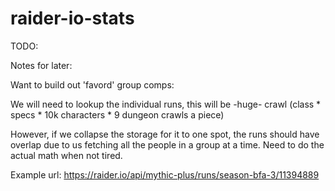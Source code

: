 # raider-io-stats

TODO:

Notes for later:

Want to build out 'favord' group comps:

We will need to lookup the individual runs, this will be -huge- crawl
(class * specs * 10k characters * 9 dungeon crawls a piece)

However, if we collapse the storage for it to one spot, the runs should have overlap due to us
fetching all the people in a group at a time. Need to do the actual math when not tired.

Example url:
https://raider.io/api/mythic-plus/runs/season-bfa-3/11394889